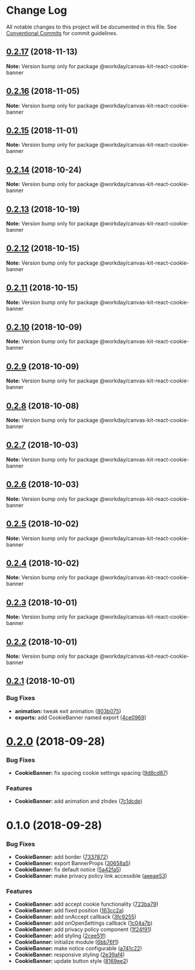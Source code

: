 # Change Log

All notable changes to this project will be documented in this file.
See [Conventional Commits](https://conventionalcommits.org) for commit guidelines.

<a name="0.2.17"></a>
## [0.2.17](https://ghe.megaleo.com/design/canvas-kit-react/tree/master/modules/canvas-kit-react-cookie-banner/compare/@workday/canvas-kit-react-cookie-banner@0.2.16...@workday/canvas-kit-react-cookie-banner@0.2.17) (2018-11-13)




**Note:** Version bump only for package @workday/canvas-kit-react-cookie-banner

<a name="0.2.16"></a>
## [0.2.16](https://ghe.megaleo.com/design/canvas-kit-react/tree/master/modules/canvas-kit-react-cookie-banner/compare/@workday/canvas-kit-react-cookie-banner@0.2.15...@workday/canvas-kit-react-cookie-banner@0.2.16) (2018-11-05)




**Note:** Version bump only for package @workday/canvas-kit-react-cookie-banner

<a name="0.2.15"></a>
## [0.2.15](https://ghe.megaleo.com/design/canvas-kit-react/tree/master/modules/canvas-kit-react-cookie-banner/compare/@workday/canvas-kit-react-cookie-banner@0.2.14...@workday/canvas-kit-react-cookie-banner@0.2.15) (2018-11-01)




**Note:** Version bump only for package @workday/canvas-kit-react-cookie-banner

<a name="0.2.14"></a>
## [0.2.14](https://ghe.megaleo.com/design/canvas-kit-react/tree/master/modules/canvas-kit-react-cookie-banner/compare/@workday/canvas-kit-react-cookie-banner@0.2.13...@workday/canvas-kit-react-cookie-banner@0.2.14) (2018-10-24)




**Note:** Version bump only for package @workday/canvas-kit-react-cookie-banner

<a name="0.2.13"></a>
## [0.2.13](https://ghe.megaleo.com/design/canvas-kit-react/tree/master/modules/canvas-kit-react-cookie-banner/compare/@workday/canvas-kit-react-cookie-banner@0.2.12...@workday/canvas-kit-react-cookie-banner@0.2.13) (2018-10-19)




**Note:** Version bump only for package @workday/canvas-kit-react-cookie-banner

<a name="0.2.12"></a>
## [0.2.12](https://ghe.megaleo.com/design/canvas-kit-react/tree/master/modules/canvas-kit-react-cookie-banner/compare/@workday/canvas-kit-react-cookie-banner@0.2.11...@workday/canvas-kit-react-cookie-banner@0.2.12) (2018-10-15)




**Note:** Version bump only for package @workday/canvas-kit-react-cookie-banner

<a name="0.2.11"></a>
## [0.2.11](https://ghe.megaleo.com/design/canvas-kit-react/tree/master/modules/canvas-kit-react-cookie-banner/compare/@workday/canvas-kit-react-cookie-banner@0.2.10...@workday/canvas-kit-react-cookie-banner@0.2.11) (2018-10-15)




**Note:** Version bump only for package @workday/canvas-kit-react-cookie-banner

<a name="0.2.10"></a>
## [0.2.10](https://ghe.megaleo.com/design/canvas-kit-react/tree/master/modules/canvas-kit-react-cookie-banner/compare/@workday/canvas-kit-react-cookie-banner@0.2.9...@workday/canvas-kit-react-cookie-banner@0.2.10) (2018-10-09)




**Note:** Version bump only for package @workday/canvas-kit-react-cookie-banner

<a name="0.2.9"></a>
## [0.2.9](https://ghe.megaleo.com/design/canvas-kit-react/tree/master/modules/canvas-kit-react-cookie-banner/compare/@workday/canvas-kit-react-cookie-banner@0.2.8...@workday/canvas-kit-react-cookie-banner@0.2.9) (2018-10-09)




**Note:** Version bump only for package @workday/canvas-kit-react-cookie-banner

<a name="0.2.8"></a>
## [0.2.8](https://ghe.megaleo.com/design/canvas-kit-react/tree/master/modules/canvas-kit-react-cookie-banner/compare/@workday/canvas-kit-react-cookie-banner@0.2.7...@workday/canvas-kit-react-cookie-banner@0.2.8) (2018-10-08)




**Note:** Version bump only for package @workday/canvas-kit-react-cookie-banner

<a name="0.2.7"></a>
## [0.2.7](https://ghe.megaleo.com/design/canvas-kit-react/tree/master/modules/canvas-kit-react-cookie-banner/compare/@workday/canvas-kit-react-cookie-banner@0.2.6...@workday/canvas-kit-react-cookie-banner@0.2.7) (2018-10-03)




**Note:** Version bump only for package @workday/canvas-kit-react-cookie-banner

<a name="0.2.6"></a>
## [0.2.6](https://ghe.megaleo.com/design/canvas-kit-react/tree/master/modules/canvas-kit-react-cookie-banner/compare/@workday/canvas-kit-react-cookie-banner@0.2.5...@workday/canvas-kit-react-cookie-banner@0.2.6) (2018-10-03)




**Note:** Version bump only for package @workday/canvas-kit-react-cookie-banner

<a name="0.2.5"></a>
## [0.2.5](https://ghe.megaleo.com/design/canvas-kit-react/tree/master/modules/canvas-kit-react-cookie-banner/compare/@workday/canvas-kit-react-cookie-banner@0.2.4...@workday/canvas-kit-react-cookie-banner@0.2.5) (2018-10-02)




**Note:** Version bump only for package @workday/canvas-kit-react-cookie-banner

<a name="0.2.4"></a>
## [0.2.4](https://ghe.megaleo.com/design/canvas-kit-react/tree/master/modules/canvas-kit-react-cookie-banner/compare/@workday/canvas-kit-react-cookie-banner@0.2.3...@workday/canvas-kit-react-cookie-banner@0.2.4) (2018-10-02)




**Note:** Version bump only for package @workday/canvas-kit-react-cookie-banner

<a name="0.2.3"></a>
## [0.2.3](https://ghe.megaleo.com/design/canvas-kit-react/tree/master/modules/canvas-kit-react-cookie-banner/compare/@workday/canvas-kit-react-cookie-banner@0.2.2...@workday/canvas-kit-react-cookie-banner@0.2.3) (2018-10-01)




**Note:** Version bump only for package @workday/canvas-kit-react-cookie-banner

<a name="0.2.2"></a>
## [0.2.2](https://ghe.megaleo.com/design/canvas-kit-react/tree/master/modules/canvas-kit-react-cookie-banner/compare/@workday/canvas-kit-react-cookie-banner@0.2.1...@workday/canvas-kit-react-cookie-banner@0.2.2) (2018-10-01)




**Note:** Version bump only for package @workday/canvas-kit-react-cookie-banner

<a name="0.2.1"></a>
## [0.2.1](https://ghe.megaleo.com/design/canvas-kit-react/tree/master/modules/canvas-kit-react-cookie-banner/compare/@workday/canvas-kit-react-cookie-banner@0.2.0...@workday/canvas-kit-react-cookie-banner@0.2.1) (2018-10-01)


### Bug Fixes

* **animation:** tweak exit animation ([803b075](https://ghe.megaleo.com/design/canvas-kit-react/tree/master/modules/canvas-kit-react-cookie-banner/commits/803b075))
* **exports:** add CookieBanner named export ([4ce0969](https://ghe.megaleo.com/design/canvas-kit-react/tree/master/modules/canvas-kit-react-cookie-banner/commits/4ce0969))




<a name="0.2.0"></a>
# [0.2.0](https://ghe.megaleo.com/design/canvas-kit-react/tree/master/modules/canvas-kit-react-cookie-banner/compare/@workday/canvas-kit-react-cookie-banner@0.1.0...@workday/canvas-kit-react-cookie-banner@0.2.0) (2018-09-28)


### Bug Fixes

* **CookieBanner:** fix spacing cookie settings spacing ([9d8cd87](https://ghe.megaleo.com/design/canvas-kit-react/tree/master/modules/canvas-kit-react-cookie-banner/commits/9d8cd87))


### Features

* **CookieBanner:** add animation and zIndex ([7c1dcde](https://ghe.megaleo.com/design/canvas-kit-react/tree/master/modules/canvas-kit-react-cookie-banner/commits/7c1dcde))




<a name="0.1.0"></a>
# 0.1.0 (2018-09-28)


### Bug Fixes

* **CookieBanner:** add border ([7337872](https://ghe.megaleo.com/design/canvas-kit-react/tree/master/modules/canvas-kit-react-cookie-banner/commits/7337872))
* **CookieBanner:** export BannerProps ([30658a5](https://ghe.megaleo.com/design/canvas-kit-react/tree/master/modules/canvas-kit-react-cookie-banner/commits/30658a5))
* **CookieBanner:** fix default notice ([5a42fa5](https://ghe.megaleo.com/design/canvas-kit-react/tree/master/modules/canvas-kit-react-cookie-banner/commits/5a42fa5))
* **CookieBanner:** make privacy policy link accessible ([aeeae53](https://ghe.megaleo.com/design/canvas-kit-react/tree/master/modules/canvas-kit-react-cookie-banner/commits/aeeae53))


### Features

* **CookieBanner:** add accept cookie functionality ([723ba79](https://ghe.megaleo.com/design/canvas-kit-react/tree/master/modules/canvas-kit-react-cookie-banner/commits/723ba79))
* **CookieBanner:** add fixed position ([163cc2a](https://ghe.megaleo.com/design/canvas-kit-react/tree/master/modules/canvas-kit-react-cookie-banner/commits/163cc2a))
* **CookieBanner:** add onAccept callback ([3fc9255](https://ghe.megaleo.com/design/canvas-kit-react/tree/master/modules/canvas-kit-react-cookie-banner/commits/3fc9255))
* **CookieBanner:** add onOpenSettings callback ([1c04a7b](https://ghe.megaleo.com/design/canvas-kit-react/tree/master/modules/canvas-kit-react-cookie-banner/commits/1c04a7b))
* **CookieBanner:** add privacy policy component ([1f24f91](https://ghe.megaleo.com/design/canvas-kit-react/tree/master/modules/canvas-kit-react-cookie-banner/commits/1f24f91))
* **CookieBanner:** add styling ([2cee51f](https://ghe.megaleo.com/design/canvas-kit-react/tree/master/modules/canvas-kit-react-cookie-banner/commits/2cee51f))
* **CookieBanner:** initialize module ([6bb76f1](https://ghe.megaleo.com/design/canvas-kit-react/tree/master/modules/canvas-kit-react-cookie-banner/commits/6bb76f1))
* **CookieBanner:** make notice configurable ([a741c22](https://ghe.megaleo.com/design/canvas-kit-react/tree/master/modules/canvas-kit-react-cookie-banner/commits/a741c22))
* **CookieBanner:** responsive styling ([2e39af4](https://ghe.megaleo.com/design/canvas-kit-react/tree/master/modules/canvas-kit-react-cookie-banner/commits/2e39af4))
* **CookieBanner:** update button style ([8169ee2](https://ghe.megaleo.com/design/canvas-kit-react/tree/master/modules/canvas-kit-react-cookie-banner/commits/8169ee2))
